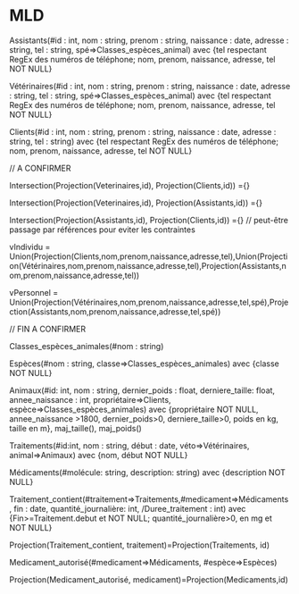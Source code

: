 MLD
===

Assistants(#id : int, nom : string, prenom : string, naissance : date, adresse : string, tel : string, spé=>Classes\_espèces\_animal) avec {tel respectant RegEx des numéros de téléphone; nom, prenom, naissance, adresse, tel NOT NULL} 

Vétérinaires(#id : int, nom : string, prenom : string, naissance : date, adresse : string, tel : string, spé=>Classes\_espèces\_animal) avec {tel respectant RegEx des numéros de téléphone; nom, prenom, naissance, adresse, tel NOT NULL}

Clients(#id : int, nom : string, prenom : string, naissance : date, adresse : string, tel : string) avec {tel respectant RegEx des numéros de téléphone; nom, prenom, naissance, adresse, tel NOT NULL} 

// A CONFIRMER

Intersection(Projection(Veterinaires,id), Projection(Clients,id)) ={}

Intersection(Projection(Veterinaires,id), Projection(Assistants,id)) ={}

Intersection(Projection(Assistants,id), Projection(Clients,id)) ={}
// peut-être passage par références pour eviter les contraintes

vIndividu = Union(Projection(Clients,nom,prenom,naissance,adresse,tel),Union(Projection(Vétérinaires,nom,prenom,naissance,adresse,tel),Projection(Assistants,nom,prenom,naissance,adresse,tel))

vPersonnel = Union(Projection(Vétérinaires,nom,prenom,naissance,adresse,tel,spé),Projection(Assistants,nom,prenom,naissance,adresse,tel,spé))

// FIN A CONFIRMER

Classes\_espèces\_animales(#nom : string)

Espèces(#nom : string, classe=>Classes\_espèces\_animales) avec {classe NOT NULL}

Animaux(#id: int, nom : string, dernier\_poids : float, derniere\_taille: float, annee\_naissance : int, propriétaire=>Clients, espèce=>Classes\_espèces\_animales) avec {propriétaire NOT NULL, annee_naissance >1800,
dernier\_poids>0, derniere\_taille>0, poids en kg, taille en m}, maj\_taille(), maj\_poids()

Traitements(#id:int, nom : string, début : date, véto=>Vétérinaires, animal=>Animaux) avec {nom, début NOT NULL}

Médicaments(#molécule: string, description: string) avec {description NOT NULL}

Traitement\_contient(#traitement=>Traitements,#medicament=>Médicaments,
 					fin : date, quantité\_journalière: int, /Duree\_traitement : int) avec {Fin>=Traitement.debut et NOT NULL; quantité\_journalière>0, en mg et NOT NULL}
 					
Projection(Traitement\_contient, traitement)=Projection(Traitements, id)

Medicament\_autorisé(#medicament=>Médicaments, #espèce=>Espèces)

Projection(Medicament\_autorisé, medicament)=Projection(Medicaments,id)
